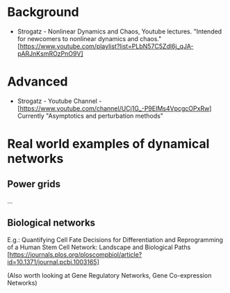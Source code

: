 # Background

* Strogatz - Nonlinear Dynamics and Chaos, Youtube lectures. "Intended for newcomers to nonlinear dynamics and chaos."
  [https://www.youtube.com/playlist?list=PLbN57C5Zdl6j_qJA-pARJnKsmROzPnO9V]

# Advanced
   
* Strogatz - Youtube Channel -
  [https://www.youtube.com/channel/UCj1G_-P9EIMs4VpcgcOPxRw]
  Currently "Asymptotics and perturbation methods"

# Real world examples of dynamical networks

## Power grids

...

## Biological networks

E.g.:
Quantifying Cell Fate Decisions for Differentiation and Reprogramming of a Human Stem Cell Network:
Landscape and Biological Paths
[https://journals.plos.org/ploscompbiol/article?id=10.1371/journal.pcbi.1003165]

(Also worth looking at Gene Regulatory Networks, Gene Co-expression Networks)


